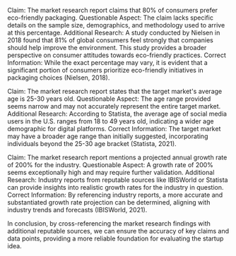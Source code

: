 Claim: The market research report claims that 80% of consumers prefer eco-friendly packaging.
Questionable Aspect: The claim lacks specific details on the sample size, demographics, and methodology used to arrive at this percentage.
Additional Research: A study conducted by Nielsen in 2018 found that 81% of global consumers feel strongly that companies should help improve the environment. This study provides a broader perspective on consumer attitudes towards eco-friendly practices.
Correct Information: While the exact percentage may vary, it is evident that a significant portion of consumers prioritize eco-friendly initiatives in packaging choices (Nielsen, 2018).

Claim: The market research report states that the target market's average age is 25-30 years old.
Questionable Aspect: The age range provided seems narrow and may not accurately represent the entire target market.
Additional Research: According to Statista, the average age of social media users in the U.S. ranges from 18 to 49 years old, indicating a wider age demographic for digital platforms.
Correct Information: The target market may have a broader age range than initially suggested, incorporating individuals beyond the 25-30 age bracket (Statista, 2021).

Claim: The market research report mentions a projected annual growth rate of 200% for the industry.
Questionable Aspect: A growth rate of 200% seems exceptionally high and may require further validation.
Additional Research: Industry reports from reputable sources like IBISWorld or Statista can provide insights into realistic growth rates for the industry in question.
Correct Information: By referencing industry reports, a more accurate and substantiated growth rate projection can be determined, aligning with industry trends and forecasts (IBISWorld, 2021).

In conclusion, by cross-referencing the market research findings with additional reputable sources, we can ensure the accuracy of key claims and data points, providing a more reliable foundation for evaluating the startup idea.